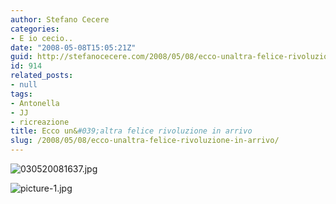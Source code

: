 ```yaml
---
author: Stefano Cecere
categories:
- E io cecio..
date: "2008-05-08T15:05:21Z"
guid: http://stefanocecere.com/2008/05/08/ecco-unaltra-felice-rivoluzione-in-arrivo/
id: 914
related_posts:
- null
tags:
- Antonella
- JJ
- ricreazione
title: Ecco un&#039;altra felice rivoluzione in arrivo
slug: /2008/05/08/ecco-unaltra-felice-rivoluzione-in-arrivo/
---
```


![030520081637.jpg](http://stefanocecere.com/wp-content/uploads/sites/3/2008/05/030520081637.jpg)

![picture-1.jpg](http://stefanocecere.com/wp-content/uploads/sites/3/2008/05/picture-11.jpg)